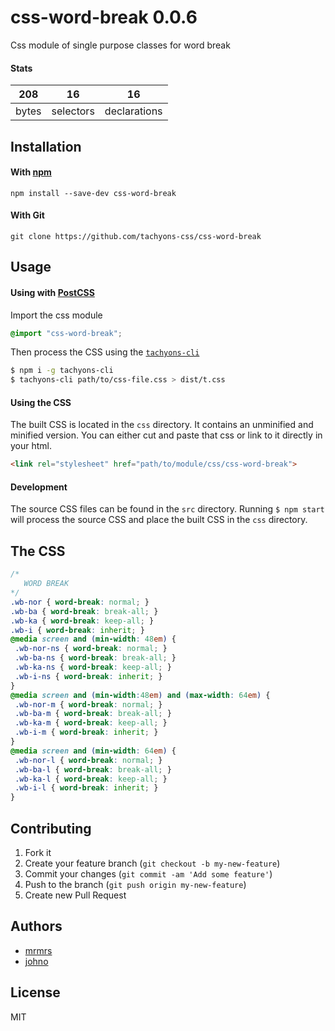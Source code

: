 # css-word-break 0.0.6

Css module of single purpose classes for word break

#### Stats

208 | 16 | 16
---|---|---
bytes | selectors | declarations

## Installation

#### With [npm](https://npmjs.com)

```
npm install --save-dev css-word-break
```

#### With Git

```
git clone https://github.com/tachyons-css/css-word-break
```

## Usage

#### Using with [PostCSS](https://github.com/postcss/postcss)

Import the css module

```css
@import "css-word-break";
```

Then process the CSS using the [`tachyons-cli`](https://github.com/tachyons-css/tachyons-cli)

```sh
$ npm i -g tachyons-cli
$ tachyons-cli path/to/css-file.css > dist/t.css
```

#### Using the CSS

The built CSS is located in the `css` directory. It contains an unminified and minified version.
You can either cut and paste that css or link to it directly in your html.

```html
<link rel="stylesheet" href="path/to/module/css/css-word-break">
```

#### Development

The source CSS files can be found in the `src` directory.
Running `$ npm start` will process the source CSS and place the built CSS in the `css` directory.

## The CSS

```css
/*
   WORD BREAK
*/
.wb-nor { word-break: normal; }
.wb-ba { word-break: break-all; }
.wb-ka { word-break: keep-all; }
.wb-i { word-break: inherit; }
@media screen and (min-width: 48em) {
 .wb-nor-ns { word-break: normal; }
 .wb-ba-ns { word-break: break-all; }
 .wb-ka-ns { word-break: keep-all; }
 .wb-i-ns { word-break: inherit; }
}
@media screen and (min-width:48em) and (max-width: 64em) {
 .wb-nor-m { word-break: normal; }
 .wb-ba-m { word-break: break-all; }
 .wb-ka-m { word-break: keep-all; }
 .wb-i-m { word-break: inherit; }
}
@media screen and (min-width: 64em) {
 .wb-nor-l { word-break: normal; }
 .wb-ba-l { word-break: break-all; }
 .wb-ka-l { word-break: keep-all; }
 .wb-i-l { word-break: inherit; }
}
```

## Contributing

1. Fork it
2. Create your feature branch (`git checkout -b my-new-feature`)
3. Commit your changes (`git commit -am 'Add some feature'`)
4. Push to the branch (`git push origin my-new-feature`)
5. Create new Pull Request

## Authors

* [mrmrs](http://mrmrs.io)
* [johno](http://johnotander.com)

## License

MIT

